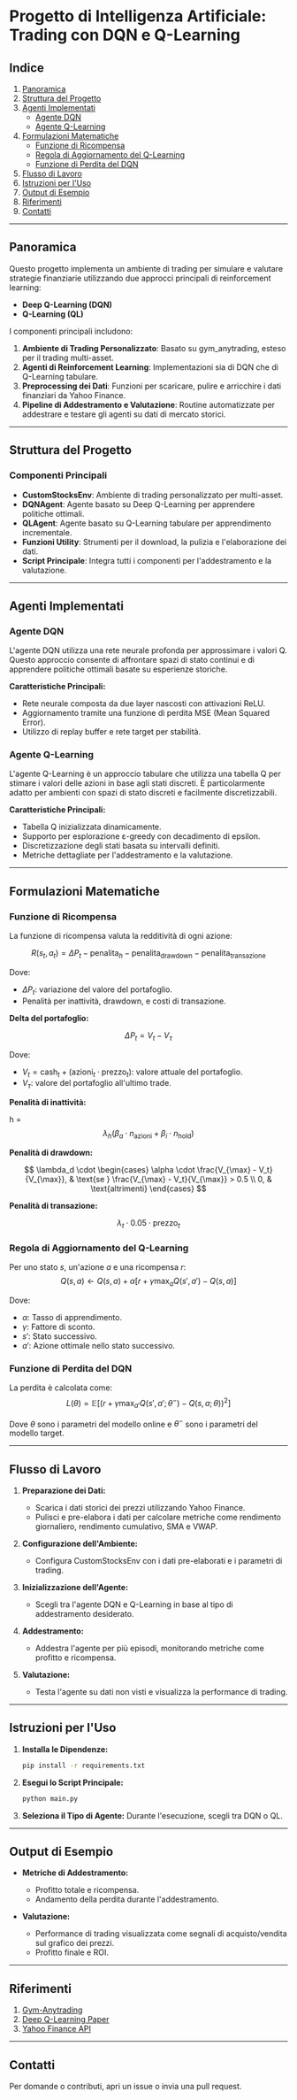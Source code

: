 ﻿# **Progetto di Intelligenza Artificiale: Trading con DQN e Q-Learning**

## **Indice**

1. [Panoramica](#panoramica)
2. [Struttura del Progetto](#struttura-del-progetto)
3. [Agenti Implementati](#agenti-implementati)
   - [Agente DQN](#agente-dqn)
   - [Agente Q-Learning](#agente-q-learning)
4. [Formulazioni Matematiche](#formulazioni-matematiche)
   - [Funzione di Ricompensa](#funzione-di-ricompensa)
   - [Regola di Aggiornamento del Q-Learning](#regola-di-aggiornamento-del-q-learning)
   - [Funzione di Perdita del DQN](#funzione-di-perdita-del-dqn)
5. [Flusso di Lavoro](#flusso-di-lavoro)
6. [Istruzioni per l'Uso](#istruzioni-per-luso)
7. [Output di Esempio](#output-di-esempio)
8. [Riferimenti](#riferimenti)
9. [Contatti](#contatti)

---

## **Panoramica**

Questo progetto implementa un ambiente di trading per simulare e valutare strategie finanziarie utilizzando due approcci principali di reinforcement learning:

- **Deep Q-Learning (DQN)**
- **Q-Learning (QL)**

I componenti principali includono:

1. **Ambiente di Trading Personalizzato**: Basato su gym_anytrading, esteso per il trading multi-asset.
2. **Agenti di Reinforcement Learning**: Implementazioni sia di DQN che di Q-Learning tabulare.
3. **Preprocessing dei Dati**: Funzioni per scaricare, pulire e arricchire i dati finanziari da Yahoo Finance.
4. **Pipeline di Addestramento e Valutazione**: Routine automatizzate per addestrare e testare gli agenti su dati di mercato storici.

---

## **Struttura del Progetto**

### **Componenti Principali**

- **CustomStocksEnv**: Ambiente di trading personalizzato per multi-asset.
- **DQNAgent**: Agente basato su Deep Q-Learning per apprendere politiche ottimali.
- **QLAgent**: Agente basato su Q-Learning tabulare per apprendimento incrementale.
- **Funzioni Utility**: Strumenti per il download, la pulizia e l'elaborazione dei dati.
- **Script Principale**: Integra tutti i componenti per l'addestramento e la valutazione.

---

## **Agenti Implementati**

### **Agente DQN**
L'agente DQN utilizza una rete neurale profonda per approssimare i valori Q. Questo approccio consente di affrontare spazi di stato continui e di apprendere politiche ottimali basate su esperienze storiche.

**Caratteristiche Principali:**
- Rete neurale composta da due layer nascosti con attivazioni ReLU.
- Aggiornamento tramite una funzione di perdita MSE (Mean Squared Error).
- Utilizzo di replay buffer e rete target per stabilità.

### **Agente Q-Learning**
L'agente Q-Learning è un approccio tabulare che utilizza una tabella Q per stimare i valori delle azioni in base agli stati discreti. È particolarmente adatto per ambienti con spazi di stato discreti e facilmente discretizzabili.

**Caratteristiche Principali:**
- Tabella Q inizializzata dinamicamente.
- Supporto per esplorazione ε-greedy con decadimento di epsilon.
- Discretizzazione degli stati basata su intervalli definiti.
- Metriche dettagliate per l'addestramento e la valutazione.

---

## **Formulazioni Matematiche**

### **Funzione di Ricompensa**

La funzione di ricompensa valuta la redditività di ogni azione:

$$R(s_t, a_t) = \Delta P_t - \text{penalita}_h - \text{penalita}_{\text{drawdown}} - \text{penalita}_{\text{transazione}}$$

Dove:
- $\Delta P_t$: variazione del valore del portafoglio.
- Penalità per inattività, drawdown, e costi di transazione.

**Delta del portafoglio:**

$$\Delta P_t = V_t - V_{\tau}$$

Dove:
- $V_t = \text{cash}_t + (\text{azioni}_t \cdot \text{prezzo}_t)$: valore attuale del portafoglio.
- $V_{\tau}$: valore del portafoglio all'ultimo trade.

**Penalità di inattività:**

h = $$\lambda_h (\beta_a \cdot n_{\text{azioni}} + \beta_i \cdot n_{\text{hold}})$$


**Penalità di drawdown:**

$$
\lambda_d \cdot \begin{cases} 
\alpha \cdot \frac{V_{\max} - V_t}{V_{\max}}, & \text{se } \frac{V_{\max} - V_t}{V_{\max}} > 0.5 \\
0, & \text{altrimenti}
\end{cases}
$$

**Penalità di transazione:**

$$\lambda_t \cdot 0.05 \cdot \text{prezzo}_t$$

### **Regola di Aggiornamento del Q-Learning**

Per uno stato $s$, un'azione $a$ e una ricompensa $r$:
$$Q(s, a) \leftarrow Q(s, a) + \alpha \left[ r + \gamma \max_a Q(s', a') - Q(s, a) \right]$$

Dove:
- $\alpha$: Tasso di apprendimento.
- $\gamma$: Fattore di sconto.
- $s'$: Stato successivo.
- $a'$: Azione ottimale nello stato successivo.

### **Funzione di Perdita del DQN**

La perdita è calcolata come:
$$L(\theta) = \mathbb{E}\left[ \left( r + \gamma \max_{a'} Q(s', a'; \theta^-) - Q(s, a; \theta) \right)^2 \right]$$

Dove $\theta$ sono i parametri del modello online e $\theta^-$ sono i parametri del modello target.

---

## **Flusso di Lavoro**

1. **Preparazione dei Dati:**
   - Scarica i dati storici dei prezzi utilizzando Yahoo Finance.
   - Pulisci e pre-elabora i dati per calcolare metriche come rendimento giornaliero, rendimento cumulativo, SMA e VWAP.

2. **Configurazione dell'Ambiente:**
   - Configura CustomStocksEnv con i dati pre-elaborati e i parametri di trading.

3. **Inizializzazione dell'Agente:**
   - Scegli tra l'agente DQN e Q-Learning in base al tipo di addestramento desiderato.

4. **Addestramento:**
   - Addestra l'agente per più episodi, monitorando metriche come profitto e ricompensa.

5. **Valutazione:**
   - Testa l'agente su dati non visti e visualizza la performance di trading.

---

## **Istruzioni per l'Uso**

1. **Installa le Dipendenze:**
   ```bash
   pip install -r requirements.txt
   ```

2. **Esegui lo Script Principale:**
   ```bash
   python main.py
   ```

3. **Seleziona il Tipo di Agente:**
   Durante l'esecuzione, scegli tra DQN o QL.

---

## **Output di Esempio**

- **Metriche di Addestramento:**
  - Profitto totale e ricompensa.
  - Andamento della perdita durante l'addestramento.

- **Valutazione:**
  - Performance di trading visualizzata come segnali di acquisto/vendita sul grafico dei prezzi.
  - Profitto finale e ROI.

---

## **Riferimenti**

1. [Gym-Anytrading](https://github.com/AminHP/gym-anytrading)
2. [Deep Q-Learning Paper](https://arxiv.org/abs/1312.5602)
3. [Yahoo Finance API](https://pypi.org/project/yfinance/)

---

## **Contatti**

Per domande o contributi, apri un issue o invia una pull request.

